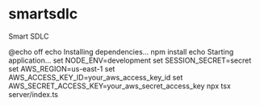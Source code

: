 # smartsdlc
Smart SDLC

@echo off
echo Installing dependencies...
npm install
echo Starting application...
set NODE_ENV=development
set SESSION_SECRET=secret
set AWS_REGION=us-east-1
set AWS_ACCESS_KEY_ID=your_aws_access_key_id
set AWS_SECRET_ACCESS_KEY=your_aws_secret_access_key
npx tsx server/index.ts
